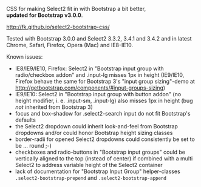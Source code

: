 CSS for making Select2 fit in with Bootstrap a bit better,  
**updated for Bootstrap v3.0.0**.

http://fk.github.io/select2-bootstrap-css/

Tested with Bootstrap 3.0.0 and Select2 3.3.2, 3.4.1 and 3.4.2 and in latest Chrome, Safari, Firefox, Opera (Mac) and IE8-IE10.

Known issues:

 * IE8/IE9/IE10, Firefox: Select2 in "Bootstrap input group with radio/checkbox addon" and .input-lg misses 1px in height (IE9/IE10, Firefox behave the same for Bootstrap 3's "input group sizing"-demo at http://getbootstrap.com/components/#input-groups-sizing)
 * IE9/IE10: Select2 in "Bootstrap input group with button addon" (no height modifier, i. e. .input-sm, .input-lg) also misses 1px in height (bug _not_ inherited from Bootstrap 3)
 * focus and box-shadow for .select2-search input do not fit Bootstrap's defaults
 * the Select2 dropdown could inherit look-and-feel from Bootstrap dropdowns and/or could honor Bootstrap height sizing classes
 * border-radii for opened Select2 dropdowns could consistently be set to be … round ;-)
 * checkboxes and radio-buttons in "Bootstrap input groups" could be vertically aligned to the top (instead of center) if combined with a multi Select2 to address variable height of the Select2 container
 * lack of documentation for "Bootstrap Input Group" helper-classes `.select2-bootstrap-prepend` and `.select2-bootstrap-append`